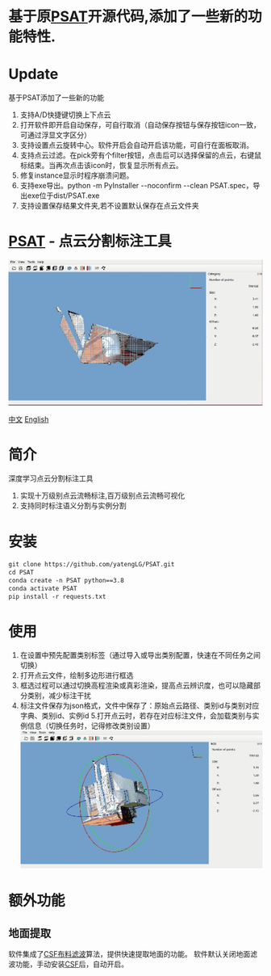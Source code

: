 # 基于原[PSAT](https://github.com/yatengLG/PSAT.git)开源代码,添加了一些新的功能特性.
# Update
基于PSAT添加了一些新的功能
1. 支持A/D快捷键切换上下点云
2. 打开软件即开启自动保存，可自行取消（自动保存按钮与保存按钮icon一致，可通过浮显文字区分）
3. 支持设置点云旋转中心。软件开启会自动开启该功能，可自行在面板取消。
4. 支持点云过滤。在pick旁有个filter按钮，点击后可以选择保留的点云，右键鼠标结束。当再次点击该icon时，恢复显示所有点云。
5. 修复instance显示时程序崩溃问题。
6. 支持exe导出。python -m PyInstaller --noconfirm --clean PSAT.spec，导出exe位于dist/PSAT.exe
7. 支持设置保存结果文件夹,若不设置默认保存在点云文件夹

# [PSAT](http://www.yatenglg.cn/psat) - 点云分割标注工具
![psat.png](example/pic/标注.gif)

[中文](README.md) [English](README-en.md)

# 简介
深度学习点云分割标注工具

1. 实现十万级别点云流畅标注,百万级别点云流畅可视化
2. 支持同时标注语义分割与实例分割

# 安装

```shell
git clone https://github.com/yatengLG/PSAT.git
cd PSAT
conda create -n PSAT python==3.8
conda activate PSAT
pip install -r requests.txt
```

# 使用
1. 在设置中预先配置类别标签（通过导入或导出类别配置，快速在不同任务之间切换）
2. 打开点云文件，绘制多边形进行框选
3. 框选过程可以通过切换高程渲染或真彩渲染，提高点云辨识度，也可以隐藏部分类别，减少标注干扰
4. 标注文件保存为json格式，文件中保存了：原始点云路径、类别id与类别对应字典、类别id、实例id
5.打开点云时，若存在对应标注文件，会加载类别与实例信息（切换任务时，记得修改类别设置）
![psat.png](example/pic/展示.gif)

# 额外功能
## 地面提取
软件集成了[CSF布料滤波](https://github.com/jianboqi/CSF)算法，提供快速提取地面的功能。
软件默认关闭地面滤波功能，手动安装[CSF](https://github.com/jianboqi/CSF#how-to-use-csf-in-python)后，自动开启。

